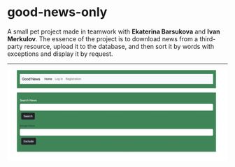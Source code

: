 # good-news-only
A small pet project made in teamwork with  **Ekaterina Barsukova** and **Ivan Merkulov**.
The essence of the project is to download news from a third-party resource, upload it to the database, and then sort it by words with exceptions and display it by request.
____

![screenshot]("./../public/screenshot.png?raw=true", "Main Page")

